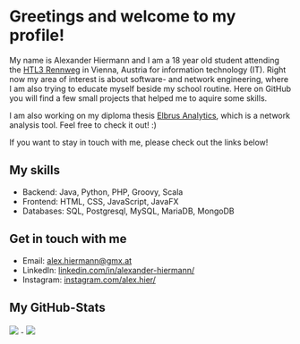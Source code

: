 # Greetings and welcome to my profile!

My name is Alexander Hiermann and I am a 18 year old student attending the [HTL3 Rennweg][1] in Vienna, Austria for information technology (IT).
Right now my area of interest is about software- and network engineering, where I am also trying to educate myself beside my school routine.
Here on GitHub you will find a few small projects that helped me to aquire some skills.

I am also working on my diploma thesis [Elbrus Analytics][6], which is a network analysis tool. Feel free to check it out! :)

If you want to stay in touch with me, please check out the links below!

## My skills

- Backend: Java, Python, PHP, Groovy, Scala
- Frontend: HTML, CSS, JavaScript, JavaFX
- Databases: SQL, Postgresql, MySQL, MariaDB, MongoDB

## Get in touch with me

- Email: [alex.hiermann@gmx.at][3]
- LinkedIn: [linkedin.com/in/alexander-hiermann/][4]
- Instagram: [instagram.com/alex.hier/][5]


## My GitHub-Stats

<a href="https://github.com/alex-hiermann">
    <img style="padding-right: 5px;" align="center"
        src="https://github-readme-stats.vercel.app/api/top-langs/?username=alex-hiermann&bg_color=1d1f21&title_color=fefefe&text_color=c8c9cb&langs_count=10&layout=compact">
    </img>
</a>

<a href="https://github.com/alex-hiermann">
    <img style="padding-left: 5px;" align="center"
        src="https://github-readme-stats.vercel.app/api?username=alex-hiermann&count_private=true&show_icons=true&title_color=fefefe&bg_color=1d1f21&text_color=c8c9cb&">
    </img>
</a>

[1]: https://www.linkedin.com/school/htl3r/
[3]: mailto:alex.hiermann@gmx.at
[4]: https://www.linkedin.com/in/alexander-hiermann/
[5]: https://www.instagram.com/alex.hier/
[6]: https://www.elbrus-analytics.at
